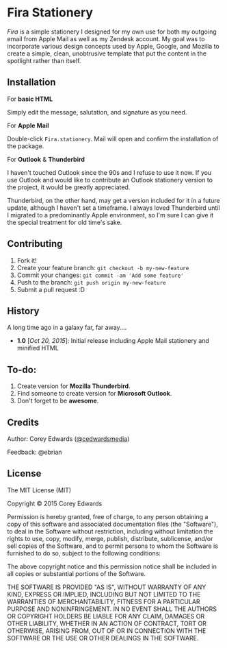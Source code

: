 # Fira Stationery
_Fira_ is a simple stationery I designed for my own use for both my outgoing email from Apple Mail as well as my Zendesk account. My goal was to incorporate various design concepts used by Apple, Google, and Mozilla to create a simple, clean, unobtrusive template that put the content in the spotlight rather than itself.

## Installation
For **basic HTML**

Simply edit the message, salutation, and signature as you need.

For **Apple Mail**

Double-click `Fira.stationery`. Mail will open and confirm the installation of the package.

For **Outlook** & **Thunderbird**

I haven't touched Outlook since the 90s and I refuse to use it now. If you use Outlook and would like to contribute an Outlook stationery version to the project, it would be greatly appreciated.

Thunderbird, on the other hand, may get a version included for it in a future update, although I haven't set a timeframe. I always loved Thunderbird until I migrated to a predominantly Apple environment, so I'm sure I can give it the special treatment for old time's sake.

## Contributing

1. Fork it!
2. Create your feature branch: `git checkout -b my-new-feature`
3. Commit your changes: `git commit -am 'Add some feature'`
4. Push to the branch: `git push origin my-new-feature`
5. Submit a pull request :D

## History
A long time ago in a galaxy far, far away....

 - **1.0** [_Oct 20, 2015_]: Initial release including Apple Mail stationery and minified HTML

## To-do:

1. Create version for **Mozilla Thunderbird**.
2. Find someone to create version for **Microsoft Outlook**.
3. Don't forget to be **awesome**.

## Credits
Author: Corey Edwards ([@cedwardsmedia](https://www.twitter.com/cedwardsmedia))

Feedback: @ebrian

## License
The MIT License (MIT)

Copyright © 2015 Corey Edwards

Permission is hereby granted, free of charge, to any person obtaining a copy
of this software and associated documentation files (the "Software"), to deal
in the Software without restriction, including without limitation the rights
to use, copy, modify, merge, publish, distribute, sublicense, and/or sell
copies of the Software, and to permit persons to whom the Software is
furnished to do so, subject to the following conditions:

The above copyright notice and this permission notice shall be included in
all copies or substantial portions of the Software.

THE SOFTWARE IS PROVIDED "AS IS", WITHOUT WARRANTY OF ANY KIND, EXPRESS OR
IMPLIED, INCLUDING BUT NOT LIMITED TO THE WARRANTIES OF MERCHANTABILITY,
FITNESS FOR A PARTICULAR PURPOSE AND NONINFRINGEMENT. IN NO EVENT SHALL THE
AUTHORS OR COPYRIGHT HOLDERS BE LIABLE FOR ANY CLAIM, DAMAGES OR OTHER
LIABILITY, WHETHER IN AN ACTION OF CONTRACT, TORT OR OTHERWISE, ARISING FROM,
OUT OF OR IN CONNECTION WITH THE SOFTWARE OR THE USE OR OTHER DEALINGS IN
THE SOFTWARE.
